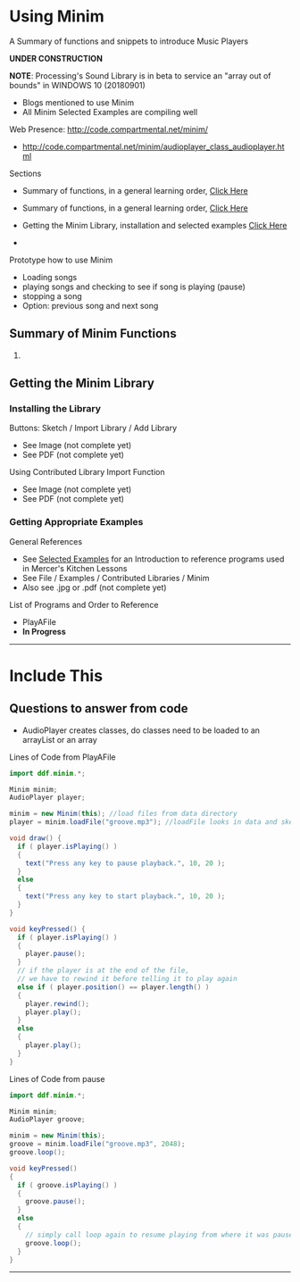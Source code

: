 # Using Minim
A Summary of functions and snippets to introduce Music Players

**UNDER CONSTRUCTION**

**NOTE**: Processing's Sound Library is in beta to service an "array out of bounds" in WINDOWS 10 (20180901)
- Blogs mentioned to use Minim
- All Minim Selected Examples are compiling well

Web Presence: http://code.compartmental.net/minim/
- http://code.compartmental.net/minim/audioplayer_class_audioplayer.html

Sections
- Summary of functions, in a general learning order, <a href="">Click Here</a>
- Summary of functions, in a general learning order, <a href="">Click Here</a>
- Getting the Minim Library, installation and selected examples <a href="">Click Here</a>

- <a href=""></a>

Prototype how to use Minim
- Loading songs
- playing songs and checking to see if song is playing (pause)
- stopping a song
- Option: previous song and next song


## Summary of Minim Functions

1.

## Getting the Minim Library

### Installing the Library
Buttons: Sketch / Import Library / Add Library
- See Image (not complete yet)
- See PDF (not complete yet)

Using Contributed Library Import Function
- See Image (not complete yet)
- See PDF (not complete yet)

### Getting Appropriate Examples
General References
- See <a href="https://github.com/MercersKitchen/CS10/tree/master/Computer%20Apps/Music%20Player%20Project/Using%20Minim/Selected%20Examples">Selected Examples</a> for an Introduction to reference programs used in Mercer's Kitchen Lessons
- See File / Examples / Contributed Libraries / Minim
- Also see .jpg or .pdf (not complete yet)

List of Programs and Order to Reference
- PlayAFile
- **In Progress**

---

# Include This

## Questions to answer from code
- AudioPlayer creates classes, do classes need to be loaded to an arrayList or an array


Lines of Code from PlayAFile
```java
import ddf.minim.*;

Minim minim;
AudioPlayer player;

minim = new Minim(this); //load files from data directory
player = minim.loadFile("groove.mp3"); //loadFile looks in data and sketch folders //Able to pass absolute path or URL

void draw() {
  if ( player.isPlaying() )
  {
    text("Press any key to pause playback.", 10, 20 );
  }
  else
  {
    text("Press any key to start playback.", 10, 20 );
  }
}

void keyPressed() {
  if ( player.isPlaying() )
  {
    player.pause();
  }
  // if the player is at the end of the file,
  // we have to rewind it before telling it to play again
  else if ( player.position() == player.length() )
  {
    player.rewind();
    player.play();
  }
  else
  {
    player.play();
  }
}
```

Lines of Code from pause
```java
import ddf.minim.*;

Minim minim;
AudioPlayer groove;

minim = new Minim(this);
groove = minim.loadFile("groove.mp3", 2048);
groove.loop();

void keyPressed()
{
  if ( groove.isPlaying() )
  {
    groove.pause();
  }
  else
  {
    // simply call loop again to resume playing from where it was paused
    groove.loop();
  }
}
```


---
